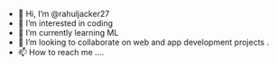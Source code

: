 - 👋 Hi, I’m @rahuljacker27
- 👀 I’m interested in coding
- 🌱 I’m currently learning ML
- 💞️ I’m looking to collaborate on web and app development projects .
- 📫 How to reach me ....

<!---
rahuljacker27/rahuljacker27 is a ✨ special ✨ repository because its `README.md` (this file) appears on your GitHub profile.
You can click the Preview link to take a look at your changes.
--->
